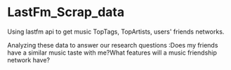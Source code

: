 # LastFm_Scrap_data
Using lastfm api to get music TopTags, TopArtists, users' friends networks.

Analyzing these data to answer our research questions :Does my friends have a similar music taste with me?What features will a music friendship network have?
